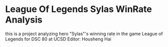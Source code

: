 # League Of Legends Sylas WinRate Analysis
this is a project analyzing hero "Sylas"'s winning rate in the game League of Legends for DSC 80 at UCSD
Editor: Housheng Hai




